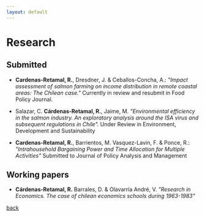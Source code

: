 ```yaml
---
layout: default
---
```


# Research

## Submitted
*  **Cardenas-Retamal, R.**, Dresdner, J. & Ceballos-Concha, A.: _"Impact assessment of salmon farming on income distribution in remote coastal areas: The Chilean case."_ Currently in review and resubmit in Food Policy Journal.
*  Salazar, C. **Cárdenas-Retamal, R.**, Jaime, M. _"Environmental efficiency in the salmon industry. An exploratory analysis around the ISA virus and subsequent regulations in Chile"._ Under Review in Environment, Development and Sustainability

*  **Cardenas-Retamal, R.**, Barrientos, M. Vasquez-Lavin, F. & Ponce, R.: _"Intrahousehold Bargaining Power and Time Allocation for Multiple Activities"_ Submitted to Journal of Policy Analysis and Management

## Working papers  

*  **Cárdenas-Retamal, R.** Barrales, D.  & Olavarría André, V. _"Research in Economics. The case of chilean economics schools during 1963-1983"_


[back](./)
